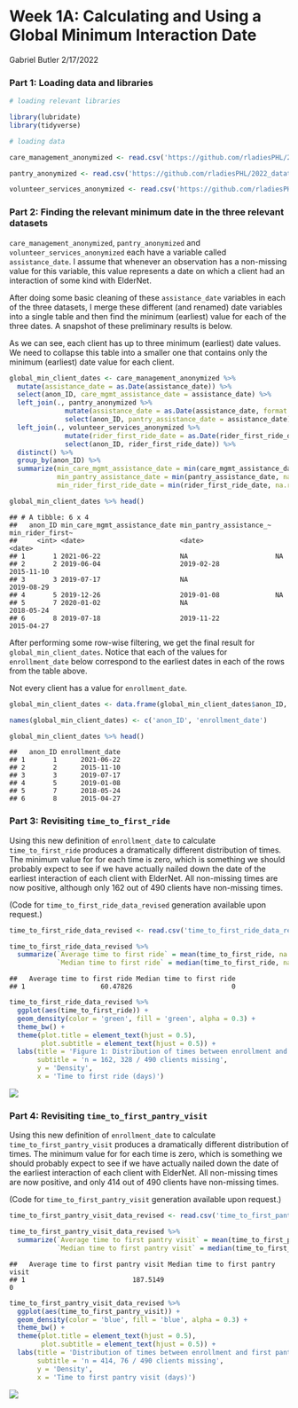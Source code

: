 Week 1A: Calculating and Using a Global Minimum Interaction Date
================
Gabriel Butler
2/17/2022

### Part 1: Loading data and libraries

``` r
# loading relevant libraries

library(lubridate)
library(tidyverse)

# loading data

care_management_anonymized <- read.csv('https://github.com/rladiesPHL/2022_datathon/raw/main/data/care_management_anonymized.csv')

pantry_anonymized <- read.csv('https://github.com/rladiesPHL/2022_datathon/raw/main/data/pantry_anonymized.csv')

volunteer_services_anonymized <- read.csv('https://github.com/rladiesPHL/2022_datathon/raw/main/data/volunteer_services_anonymized.csv')
```

### Part 2: Finding the relevant minimum date in the three relevant datasets

`care_management_anonymized`, `pantry_anonymized` and
`volunteer_services_anonymized` each have a variable called
`assistance_date`. I assume that whenever an observation has a
non-missing value for this variable, this value represents a date on
which a client had an interaction of some kind with ElderNet.

After doing some basic cleaning of these `assistance_date` variables in
each of the three datasets, I merge these different (and renamed) date
variables into a single table and then find the minimum (earliest) value
for each of the three dates. A snapshot of these preliminary results is
below.

As we can see, each client has up to three minimum (earliest) date
values. We need to collapse this table into a smaller one that contains
only the minimum (earliest) date value for each client.

``` r
global_min_client_dates <- care_management_anonymized %>%
  mutate(assistance_date = as.Date(assistance_date)) %>%
  select(anon_ID, care_mgmt_assistance_date = assistance_date) %>%
  left_join(., pantry_anonymized %>%
              mutate(assistance_date = as.Date(assistance_date, format = '%m/%d/%Y')) %>% 
              select(anon_ID, pantry_assistance_date = assistance_date)) %>%
  left_join(., volunteer_services_anonymized %>% 
              mutate(rider_first_ride_date = as.Date(rider_first_ride_date)) %>%
              select(anon_ID, rider_first_ride_date)) %>%
  distinct() %>%
  group_by(anon_ID) %>%
  summarize(min_care_mgmt_assistance_date = min(care_mgmt_assistance_date, na.rm = TRUE),
            min_pantry_assistance_date = min(pantry_assistance_date, na.rm = TRUE),
            min_rider_first_ride_date = min(rider_first_ride_date, na.rm = TRUE))

global_min_client_dates %>% head()
```

    ## # A tibble: 6 x 4
    ##   anon_ID min_care_mgmt_assistance_date min_pantry_assistance_~ min_rider_first~
    ##     <int> <date>                        <date>                  <date>          
    ## 1       1 2021-06-22                    NA                      NA              
    ## 2       2 2019-06-04                    2019-02-28              2015-11-10      
    ## 3       3 2019-07-17                    NA                      2019-08-29      
    ## 4       5 2019-12-26                    2019-01-08              NA              
    ## 5       7 2020-01-02                    NA                      2018-05-24      
    ## 6       8 2019-07-18                    2019-11-22              2015-04-27

After performing some row-wise filtering, we get the final result for
`global_min_client_dates`. Notice that each of the values for
`enrollment_date` below correspond to the earliest dates in each of the
rows from the table above.

Not every client has a value for `enrollment_date`.

``` r
global_min_client_dates <- data.frame(global_min_client_dates$anon_ID, min_date = apply(global_min_client_dates[, 2:ncol(global_min_client_dates)], 1, min, na.rm = TRUE))

names(global_min_client_dates) <- c('anon_ID', 'enrollment_date')

global_min_client_dates %>% head()
```

    ##   anon_ID enrollment_date
    ## 1       1      2021-06-22
    ## 2       2      2015-11-10
    ## 3       3      2019-07-17
    ## 4       5      2019-01-08
    ## 5       7      2018-05-24
    ## 6       8      2015-04-27

### Part 3: Revisiting `time_to_first_ride`

Using this new definition of `enrollment_date` to calculate
`time_to_first_ride` produces a dramatically different distribution of
times. The minimum value for for each time is zero, which is something
we should probably expect to see if we have actually nailed down the
date of the earliest interaction of each client with ElderNet. All
non-missing times are now positive, although only 162 out of 490 clients
have non-missing times.

(Code for `time_to_first_ride_data_revised` generation available upon
request.)

``` r
time_to_first_ride_data_revised <- read.csv('time_to_first_ride_data_revised.csv') %>% select(-X)

time_to_first_ride_data_revised %>%
  summarize(`Average time to first ride` = mean(time_to_first_ride, na.rm = TRUE),
            `Median time to first ride` = median(time_to_first_ride, na.rm = TRUE))
```

    ##   Average time to first ride Median time to first ride
    ## 1                   60.47826                         0

``` r
time_to_first_ride_data_revised %>%
  ggplot(aes(time_to_first_ride)) +
  geom_density(color = 'green', fill = 'green', alpha = 0.3) +
  theme_bw() +
  theme(plot.title = element_text(hjust = 0.5),
        plot.subtitle = element_text(hjust = 0.5)) +
  labs(title = 'Figure 1: Distribution of times between enrollment and first ride',
       subtitle = 'n = 162, 328 / 490 clients missing',
       y = 'Density',
       x = 'Time to first ride (days)')
```

![](week--1-a_files/figure-gfm/unnamed-chunk-4-1.png)<!-- -->

### Part 4: Revisiting `time_to_first_pantry_visit`

Using this new definition of `enrollment_date` to calculate
`time_to_first_pantry_visit` produces a dramatically different
distribution of times. The minimum value for for each time is zero,
which is something we should probably expect to see if we have actually
nailed down the date of the earliest interaction of each client with
ElderNet. All non-missing times are now positive, and only 414 out of
490 clients have non-missing times.

(Code for `time_to_first_pantry_visit` generation available upon
request.)

``` r
time_to_first_pantry_visit_data_revised <- read.csv('time_to_first_pantry_visit_data_revised.csv') %>% select(-X)

time_to_first_pantry_visit_data_revised %>%
  summarize(`Average time to first pantry visit` = mean(time_to_first_pantry_visit, na.rm = TRUE),
            `Median time to first pantry visit` = median(time_to_first_pantry_visit, na.rm = TRUE))
```

    ##   Average time to first pantry visit Median time to first pantry visit
    ## 1                           187.5149                                 0

``` r
time_to_first_pantry_visit_data_revised %>%
  ggplot(aes(time_to_first_pantry_visit)) +
  geom_density(color = 'blue', fill = 'blue', alpha = 0.3) +
  theme_bw() +
  theme(plot.title = element_text(hjust = 0.5),
        plot.subtitle = element_text(hjust = 0.5)) +
  labs(title = 'Distribution of times between enrollment and first pantry visit',
       subtitle = 'n = 414, 76 / 490 clients missing',
       y = 'Density',
       x = 'Time to first pantry visit (days)')
```

![](week--1-a_files/figure-gfm/unnamed-chunk-5-1.png)<!-- -->
